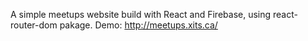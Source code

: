 A simple meetups website build with React and Firebase, using react-router-dom pakage. 
Demo: http://meetups.xits.ca/
